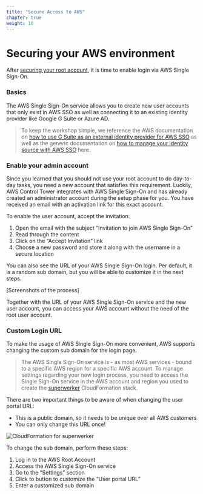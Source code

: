```yaml
---
title: "Secure Access to AWS"
chapter: true
weight: 10
---
```


# Securing your AWS environment

After [securing your root account](/05_labs/00_root.html), it is time to enable login via AWS Single Sign-On.

### Basics

The AWS Single Sign-On service allows you to create new user accounts that only exist in AWS SSO as well as connecting it to an existing identity provider like Google G Suite or Azure AD.

> To keep the workshop simple, we reference the AWS documentation on [how to use G Suite as an external identity provider for AWS SSO](https://aws.amazon.com/blogs/security/how-to-use-g-suite-as-external-identity-provider-aws-sso/) as well as the generic documentation on [how to manage your identity source with AWS SSO](https://docs.aws.amazon.com/singlesignon/latest/userguide/manage-your-identity-source.html) here.

### Enable your admin account

Since you learned that you should not use your root account to do day-to-day tasks, you need a new account that satisfies this requirement. Luckily, AWS Control Tower integrates with AWS Single Sign-On and has already created an administrator account during the setup phase for you. You have received an email with an activation link for this exact account.

To enable the user account, accept the invitation:

1. Open the email with the subject “Invitation to join AWS Single Sign-On”
1. Read through the content
1. Click on the “Accept Invitation” link
1. Choose a new password and store it along with the username in a secure location

You can also see the URL of your AWS Single Sign-On login. Per default, it is a random sub domain, but you will be able to customize it in the next steps.

[Screenshots of the process]

Together with the URL of your AWS Single Sign-On service and the new user account, you can access your AWS account without the need of the root user account.

### Custom Login URL

To make the usage of AWS Single Sign-On more convenient, AWS supports changing the custom sub domain for the login page.

> The AWS Single Sign-On service is - as most AWS services - bound to a specific AWS region for a specific AWS account. To manage settings regarding your new login process, you need to access the Single Sign-On service in the AWS account and region you used to create the [superwerker] CloudFormation stack.

There are two important things to be aware of when changing the user portal URL:

- This is a public domain, so it needs to be unique over all AWS customers
- You can only change this URL once!

![CloudFormation for superwerker](/screenshots/sso/custom-domain.png)

To change the sub domain, perform these steps:

1. Log in to the AWS Root Account
1. Access the AWS Single Sign-On service
1. Go to the “Settings” section
1. Click to button to customize the “User portal URL”
1. Enter a customized sub domain

[superwerker]: https://github.com/superwerker/superwerker
